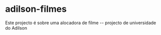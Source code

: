 # adilson-filmes
Este projecto é sobre uma alocadora de filme -- projecto de universidade do Adilson
